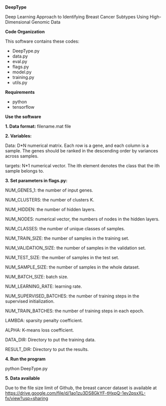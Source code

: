 **DeepType**

Deep Learning Approach to Identifying Breast Cancer Subtypes Using High-Dimensional Genomic Data 

**Code Organization**

This software contains these codes:

- DeepType.py
- data.py
- eval.py
- flags.py
- model.py
- training.py
- utils.py

**Requirements**

- python
- tensorflow

**Use the software**

**1. Data format:** filename.mat file

**2. Variables:**

  Data: D*N numerical matrix. Each row is a gene, and each column is a sample. The genes should be ranked in the descending order by variances across samples.

  targets: N*1 numerical vector. The ith element denotes the class that the ith sample belongs to.

**3. Set parameters in flags.py:**

  NUM_GENES_1: the number of input genes. 

  NUM_CLUSTERS: the number of clusters K.

  NUM_HIDDEN: the number of hidden layers.

  NUM_NODES: numerical vector, the numbers of nodes in the hidden layers.

  NUM_CLASSES: the number of unique classes of samples.

  NUM_TRAIN_SIZE: the number of samples in the training set.

  NUM_VALIDATION_SIZE: the number of samples in the validation set.

  NUM_TEST_SIZE: the number of samples in the test set.

  NUM_SAMPLE_SIZE: the number of samples in the whole dataset.

  NUM_BATCH_SIZE: batch size.

  NUM_LEARNING_RATE: learning rate.

  NUM_SUPERVISED_BATCHES: the number of training steps in the supervised initialization.

  NUM_TRAIN_BATCHES: the number of training steps in each epoch.

  LAMBDA: sparsity penalty coefficient.

  ALPHA: K-means loss coefficient.

  DATA_DIR: Directory to put the training data.

  RESULT_DIR: Directory to put the results.

**4. Run the program**

  python DeepType.py
  
**5. Data available**

Due to the file size limit of Github, the breast cancer dataset is available at https://drive.google.com/file/d/1ao1zu3DS8GkYF-tHxpQ-1ev2psxXL-fx/view?usp=sharing





